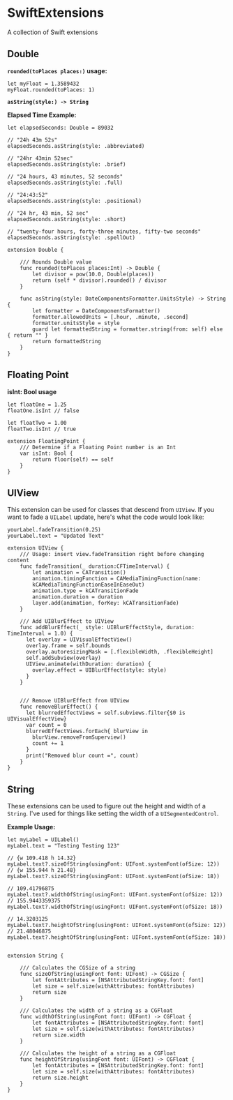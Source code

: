 # SwiftExtensions
A collection of Swift extensions

## Double

**`rounded(toPlaces places:)` usage:**

    let myFloat = 1.3589432
    myFloat.rounded(toPlaces: 1)


**`asString(style:) -> String`**

**Elapsed Time Example:**

    let elapsedSeconds: Double = 89032

    // "24h 43m 52s"
    elapsedSeconds.asString(style: .abbreviated)

    // "24hr 43min 52sec"
    elapsedSeconds.asString(style: .brief)

    // "24 hours, 43 minutes, 52 seconds"
    elapsedSeconds.asString(style: .full)

    // "24:43:52"
    elapsedSeconds.asString(style: .positional)

    // "24 hr, 43 min, 52 sec"
    elapsedSeconds.asString(style: .short)

    // "twenty-four hours, forty-three minutes, fifty-two seconds"
    elapsedSeconds.asString(style: .spellOut)

    extension Double {
    
        /// Rounds Double value
        func rounded(toPlaces places:Int) -> Double {
            let divisor = pow(10.0, Double(places))
            return (self * divisor).rounded() / divisor
        }
                
        func asString(style: DateComponentsFormatter.UnitsStyle) -> String {
            let formatter = DateComponentsFormatter()
            formatter.allowedUnits = [.hour, .minute, .second]
            formatter.unitsStyle = style
            guard let formattedString = formatter.string(from: self) else { return "" }
            return formattedString
        }
    }

## Floating Point

**isInt: Bool usage**

    let floatOne = 1.25
    floatOne.isInt // false

    let floatTwo = 1.00
    floatTwo.isInt // true

    extension FloatingPoint {
        /// Determine if a Floating Point number is an Int
        var isInt: Bool {
            return floor(self) == self
        }
    }

## UIView

This extension can be used for classes that descend from `UIView`. If you want to fade a `UILabel` update, here's what the code would look like:

    yourLabel.fadeTransition(0.25)
    yourLabel.text = "Updated Text"

    extension UIView {
        /// Usage: insert view.fadeTransition right before changing content
        func fadeTransition(_ duration:CFTimeInterval) {
            let animation = CATransition()
            animation.timingFunction = CAMediaTimingFunction(name:
            kCAMediaTimingFunctionEaseInEaseOut)
            animation.type = kCATransitionFade
            animation.duration = duration
            layer.add(animation, forKey: kCATransitionFade)
        }
        
        /// Add UIBlurEffect to UIView
        func addBlurEffect(_ style: UIBlurEffectStyle, duration: TimeInterval = 1.0) {
          let overlay = UIVisualEffectView()
          overlay.frame = self.bounds
          overlay.autoresizingMask = [.flexibleWidth, .flexibleHeight]
          self.addSubview(overlay)
          UIView.animate(withDuration: duration) {
            overlay.effect = UIBlurEffect(style: style)
          }
        }


        /// Remove UIBlurEffect from UIView
        func removeBlurEffect() {
          let blurredEffectViews = self.subviews.filter{$0 is UIVisualEffectView}
          var count = 0
          blurredEffectViews.forEach{ blurView in
            blurView.removeFromSuperview()
            count += 1
          }
          print("Removed blur count =", count)
        }
    }

## String

These extensions can be used to figure out the height and width of a `String`. I've used for things like setting the width of a `UISegmentedControl`.

**Example Usage:**

    let myLabel = UILabel()
    myLabel.text = "Testing Testing 123"

    // {w 109.418 h 14.32}
    myLabel.text?.sizeOfString(usingFont: UIFont.systemFont(ofSize: 12))
    // {w 155.944 h 21.48}
    myLabel.text?.sizeOfString(usingFont: UIFont.systemFont(ofSize: 18))

    // 109.41796875
    myLabel.text?.widthOfString(usingFont: UIFont.systemFont(ofSize: 12))
    // 155.9443359375
    myLabel.text?.widthOfString(usingFont: UIFont.systemFont(ofSize: 18))

    // 14.3203125
    myLabel.text?.heightOfString(usingFont: UIFont.systemFont(ofSize: 12))
    // 21.48046875
    myLabel.text?.heightOfString(usingFont: UIFont.systemFont(ofSize: 18))


    extension String {

        /// Calculates the CGSize of a string
        func sizeOfString(usingFont font: UIFont) -> CGSize {
            let fontAttributes = [NSAttributedStringKey.font: font]
            let size = self.size(withAttributes: fontAttributes)
            return size
        }
        
        /// Calculates the width of a string as a CGFloat
        func widthOfString(usingFont font: UIFont) -> CGFloat {
            let fontAttributes = [NSAttributedStringKey.font: font]
            let size = self.size(withAttributes: fontAttributes)
            return size.width
        }
        
        /// Calculates the height of a string as a CGFloat
        func heightOfString(usingFont font: UIFont) -> CGFloat {
            let fontAttributes = [NSAttributedStringKey.font: font]
            let size = self.size(withAttributes: fontAttributes)
            return size.height
        }
    }
